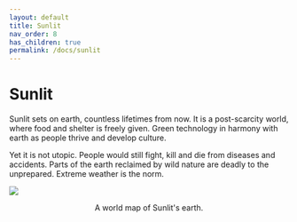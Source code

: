 ```yaml
---
layout: default
title: Sunlit
nav_order: 8
has_children: true
permalink: /docs/sunlit
---
```

# Sunlit
Sunlit sets on earth, countless lifetimes from now. It is a post-scarcity world, where food and shelter is freely given. Green technology in harmony with earth as people thrive and develop culture.

Yet it is not utopic. People would still fight, kill and die from diseases and accidents. Parts of the earth reclaimed by wild nature are deadly to the unprepared. Extreme weather is the norm.

![](../../assets/images-sunlit/map_sunlit.png)
<p style="text-align: center;">A world map of Sunlit's earth.</p>